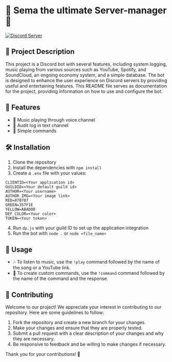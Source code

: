 # 🤖 Sema the ultimate Server-manager 🎵

[![Discord Server](https://img.shields.io/discord/123456789012345678?color=7289DA&label=Discord&logo=discord&logoColor=ffffff)](https://discord.gg/fVCZEmgws5)

## 📝 Project Description

This project is a Discord bot with several features, including system logging, music playing from various sources such as YouTube, Spotify, and SoundCloud, an ongoing economy system, and a simple database. The bot is designed to enhance the user experience on Discord servers by providing useful and entertaining features. This README file serves as documentation for the project, providing information on how to use and configure the bot.

## 🚀 Features

- 🎵 Music playing through voice channel
- 📜 Audit log in text channel
- 💬 Simple commands

## 🛠️ Installation

1. Clone the repository
2. Install the dependencies with `npm install`
3. Create a `.env` file with your values:
 ```
CLIENTID=<Your application id>
GUILDID=<Your default guild id>
AUTHOR=<Your username>
AUTHOR_IMG=<Your image link>
RED=870707
GREEN=357F1E
YELLOW=ABAD0D
DEF_COLOR=<Your color>
TOKEN=<Your token>
 ```
4. Run `dp.js` with your guild ID to set up the application integration
5. Run the bot with `node .` or `node <file_name>`

## 📖 Usage

- 🎶 To listen to music, use the `!play` command followed by the name of the song or a YouTube link.
- 📝 To create custom commands, use the `!command` command followed by the name of the command and the response.

## 🤝 Contributing

Welcome to our project! We appreciate your interest in contributing to our repository. Here are some guidelines to follow:

1. Fork the repository and create a new branch for your changes.
2. Make your changes and ensure that they are properly tested.
3. Submit a pull request with a clear description of your changes and why they are necessary.
4. Be responsive to feedback and be willing to make changes if necessary.

Thank you for your contributions! 🙏
